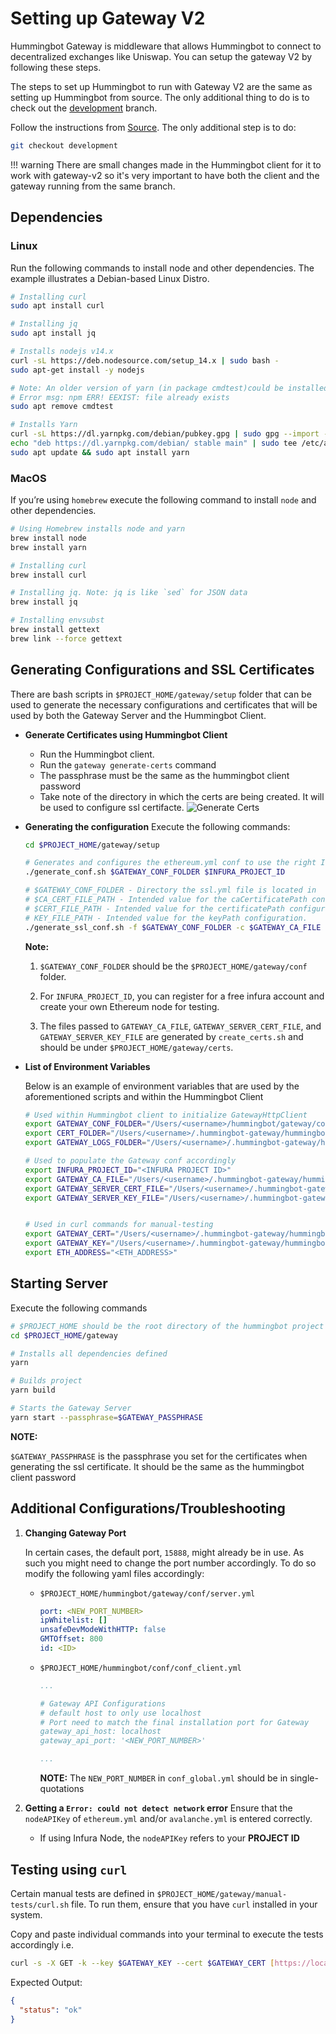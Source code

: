 # Setting up Gateway V2

Hummingbot Gateway is middleware that allows Hummingbot to connect to decentralized exchanges like Uniswap. You can setup the gateway V2 by following these steps. 

The steps to set up Hummingbot to run with Gateway V2 are the same as setting up Hummingbot from source. The only additional thing to do is to check out the [development](https://github.com/hummingbot/hummingbot/tree/development) branch.

Follow the instructions from [Source](https://hummingbot.org/installation/source/). The only additional step is to do:

```bash
git checkout development

```

!!! warning
    There are small changes made in the Hummingbot client for it to work with gateway-v2 so it's very important to have both the client and the gateway running from the same branch. 


## Dependencies

### Linux

Run the following commands to install node and other dependencies. The example illustrates a Debian-based Linux Distro.

```bash
# Installing curl
sudo apt install curl

# Installing jq
sudo apt install jq

# Installs nodejs v14.x
curl -sL https://deb.nodesource.com/setup_14.x | sudo bash -
sudo apt-get install -y nodejs

# Note: An older version of yarn (in package cmdtest)could be installed and would need to be uninstalled:
# Error msg: npm ERR! EEXIST: file already exists
sudo apt remove cmdtest

# Installs Yarn
curl -sL https://dl.yarnpkg.com/debian/pubkey.gpg | sudo gpg --import -
echo "deb https://dl.yarnpkg.com/debian/ stable main" | sudo tee /etc/apt/sources.list.d/yarn.list
sudo apt update && sudo apt install yarn

```

### MacOS

If you’re using `homebrew` execute the following command to install `node` and other dependencies.
```bash
# Using Homebrew installs node and yarn
brew install node
brew install yarn

# Installing curl
brew install curl

# Installing jq. Note: jq is like `sed` for JSON data
brew install jq

# Installing envsubst
brew install gettext
brew link --force gettext

```

## Generating Configurations and SSL Certificates

There are bash scripts in `$PROJECT_HOME/gateway/setup` folder that can be used to generate the necessary configurations and certificates that will be used by both the Gateway Server and the Hummingbot Client.

- **Generate Certificates using Hummingbot Client**
    - Run the Hummingbot client.
    - Run the `gateway generate-certs` command
    - The passphrase must be the same as the hummingbot client password
    - Take note of the directory in which the certs are being created. It will be used to configure ssl certifacte.
        ![Generate Certs](/assets/img/generate-certs.png)
- **Generating the configuration**
    Execute the following commands:
    ```bash
    cd $PROJECT_HOME/gateway/setup

    # Generates and configures the ethereum.yml conf to use the right Infura Eth node
    ./generate_conf.sh $GATEWAY_CONF_FOLDER $INFURA_PROJECT_ID

    # $GATEWAY_CONF_FOLDER - Directory the ssl.yml file is located in
    # $CA_CERT_FILE_PATH - Intended value for the caCertificatePath configuration.
    # $CERT_FILE_PATH - Intended value for the certificatePath configuration.
    # KEY_FILE_PATH - Intended value for the keyPath configuration.
    ./generate_ssl_conf.sh -f $GATEWAY_CONF_FOLDER -c $GATEWAY_CA_FILE -e $GATEWAY_SERVER_CERT_FILE -k $GATEWAY_SERVER_KEY_FILE

    ```

    **Note:**

    1. `$GATEWAY_CONF_FOLDER` should be the `$PROJECT_HOME/gateway/conf` folder.

    2. For `INFURA_PROJECT_ID`, you can register for a free infura account and create your own Ethereum node for testing.

    3. The files passed to `GATEWAY_CA_FILE`, `GATEWAY_SERVER_CERT_FILE`, and `GATEWAY_SERVER_KEY_FILE` are generated by `create_certs.sh` and should be under `$PROJECT_HOME/gateway/certs`.

- **List of Environment Variables**

    Below is an example of environment variables that are used by the aforementioned scripts and within the Hummingbot Client 
    ```bash
    # Used within Hummingbot client to initialize GatewayHttpClient
    export GATEWAY_CONF_FOLDER="/Users/<username>/hummingbot/gateway/conf"
    export CERT_FOLDER="/Users/<username>/.hummingbot-gateway/hummingbot-gateway-36191c46/certs"
    export GATEWAY_LOGS_FOLDER="/Users/<username>/.hummingbot-gateway/hummingbot-gateway-36191c46/logs"

    # Used to populate the Gateway conf accordingly
    export INFURA_PROJECT_ID="<INFURA PROJECT ID>"
    export GATEWAY_CA_FILE="/Users/<username>/.hummingbot-gateway/hummingbot-gateway-36191c46/certs/ca_cert.pem"
    export GATEWAY_SERVER_CERT_FILE="/Users/<username>/.hummingbot-gateway/hummingbot-gateway-36191c46/certs/server_cert.pem"
    export GATEWAY_SERVER_KEY_FILE="/Users/<username>/.hummingbot-gateway/hummingbot-gateway-36191c46/certs/server_key.pem"


    # Used in curl commands for manual-testing
    export GATEWAY_CERT="/Users/<username>/.hummingbot-gateway/hummingbot-gateway-36191c46/certs/client_cert.pem"
    export GATEWAY_KEY="/Users/<username>/.hummingbot-gateway/hummingbot-gateway-36191c46/certs/client_key.pem"
    export ETH_ADDRESS="<ETH_ADDRESS>"

    ```

## Starting Server
Execute the following commands

```bash
# $PROJECT_HOME should be the root directory of the hummingbot project
cd $PROJECT_HOME/gateway

# Installs all dependencies defined
yarn

# Builds project
yarn build

# Starts the Gateway Server
yarn start --passphrase=$GATEWAY_PASSPHRASE
```

**NOTE:**

`$GATEWAY_PASSPHRASE` is the passphrase you set for the certificates when generating the ssl certificate. It should be the same as the hummingbot client password

## Additional Configurations/Troubleshooting

1. **Changing Gateway Port**
    
    In certain cases, the default port, `15888`, might already be in use. As such you might need to change the port number accordingly. To do so modify the following yaml files accordingly:
    
    - `$PROJECT_HOME/hummingbot/gateway/conf/server.yml`
        
        ```yaml
        port: <NEW_PORT_NUMBER>
        ipWhitelist: []
        unsafeDevModeWithHTTP: false
        GMTOffset: 800
        id: <ID>
        ```
        
    - `$PROJECT_HOME/hummingbot/conf/conf_client.yml`
        
        ```yaml
        ...
        
        # Gateway API Configurations
        # default host to only use localhost
        # Port need to match the final installation port for Gateway
        gateway_api_host: localhost
        gateway_api_port: '<NEW_PORT_NUMBER>'
        
        ...
        ```
        
        **NOTE:** The `NEW_PORT_NUMBER` in `conf_global.yml` should be in single-quotations
        
2. **Getting a `Error: could not detect network` error**
Ensure that the `nodeAPIKey` of `ethereum.yml` and/or `avalanche.yml` is entered correctly.
    - If using Infura Node, the `nodeAPIKey` refers to your **PROJECT ID**

## Testing using `curl`

Certain manual tests are defined in `$PROJECT_HOME/gateway/manual-tests/curl.sh` file. To run them, ensure that you have `curl` installed in your system. 

Copy and paste individual commands into your terminal to execute the tests accordingly
i.e.

```bash
curl -s -X GET -k --key $GATEWAY_KEY --cert $GATEWAY_CERT [https://localhost:15888/](https://localhost:500/) | jq
```

Expected Output:

```json
{
  "status": "ok"
}
```